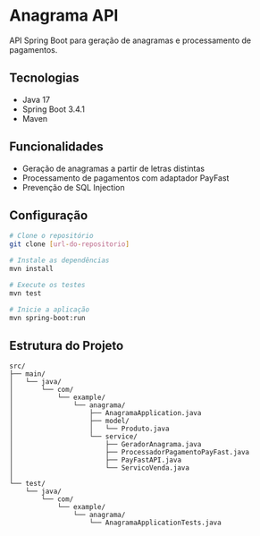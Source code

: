 # Anagrama API

API Spring Boot para geração de anagramas e processamento de pagamentos.

## Tecnologias

- Java 17
- Spring Boot 3.4.1
- Maven

## Funcionalidades

- Geração de anagramas a partir de letras distintas
- Processamento de pagamentos com adaptador PayFast
- Prevenção de SQL Injection

## Configuração

```bash
# Clone o repositório
git clone [url-do-repositorio]

# Instale as dependências
mvn install

# Execute os testes
mvn test

# Inicie a aplicação
mvn spring-boot:run
```

## Estrutura do Projeto

```
src/
├── main/
│   └── java/
│       └── com/
│           └── example/
│               └── anagrama/
│                   ├── AnagramaApplication.java
│                   ├── model/
│                   │   └── Produto.java
│                   └── service/
│                       ├── GeradorAnagrama.java
│                       ├── ProcessadorPagamentoPayFast.java
│                       ├── PayFastAPI.java
│                       └── ServicoVenda.java
│ 
└── test/
    └── java/
        └── com/
            └── example/
                └── anagrama/
                    └── AnagramaApplicationTests.java
```